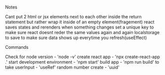 Notes

Cant put 2 html or jsx elements next to each other inside the return statement but rather wrap it inside of an empty element(fragement)
react saves states and rerenders when something changes
set a unique key to make sure react doesnt reder the same values again and again
localstorage to save to make sure data shows up everytime you refresh(useEffect)

Commands

Check for node version - 'node -v'
create react app - 'npx create-react-app .'
start development environment - 'npm start'
build app - 'npm run build'
to take userInput - 'useRef'
random number create - 'uuid'


